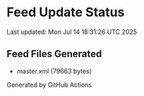 # Feed Update Status
Last updated: Mon Jul 14 18:31:26 UTC 2025

## Feed Files Generated
- master.xml (79663 bytes)

Generated by GitHub Actions
